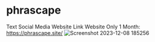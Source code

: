 # phrascape
Text Social Media Website
Link Website Only 1 Month: https://phrascape.site/
![Screenshot 2023-12-08 185256](https://github.com/muhfadtz/phrascape/assets/113976833/ecc0af84-97f9-48b8-b66b-2bc818a4737e)
